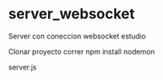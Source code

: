 # server_websocket
Server con coneccion websocket estudio

Clonar proyecto
correr npm install
nodemon 

server.js

